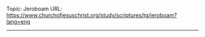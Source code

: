 Topic: Jeroboam
URL: https://www.churchofjesuschrist.org/study/scriptures/tg/jeroboam?lang=eng

---

